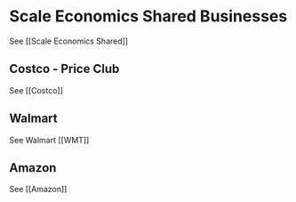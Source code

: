 # Scale Economics Shared Businesses
 
 See [[Scale Economics Shared]]
 
 
 
 ## Costco - Price Club
 See [[Costco]]
 
 




## Walmart 
See  Walmart [[WMT]]


## Amazon
See [[Amazon]]


